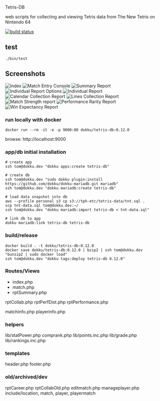 Tetris-DB

web scripts for collecting and viewing Tetris data from The New Tetris on Nintendo 64

[![build status](https://secure.travis-ci.org/tphummel/tetris-db.png)](http://travis-ci.org/tphummel/tetris-db)

## test

    ./bin/test

## Screenshots

![Index](https://i.imgur.com/25KInQR.png)
![Match Entry Console](https://i.imgur.com/7UcwfxT.png)
![Summary Report](https://i.imgur.com/1HoJnlz.png)
![Individual Report Options](http://i.imgur.com/u4GFseg.png)
![Individual Report](http://i.imgur.com/zaIx17V.png)
![Calendar Collection Report](http://i.imgur.com/wbKtR6o.png)
![Lines Collection Report](http://i.imgur.com/vAGWbyQ.png)
![Match Strength report](http://i.imgur.com/3ZYUojk.png)
![Performance Rarity Report](http://i.imgur.com/pQsmI4V.png)
![Win Expectancy Report](http://i.imgur.com/mp4ip0M.png)

### run locally with docker

```
docker run --rm -it -e -p 9000:80 dokku/tetris-db:0.12.0
```
browse: http://localhost:9000

### app/db initial installation

```
# create app
ssh tom@dokku.dev "dokku apps:create tetris-db"

# create db
ssh tom@dokku.dev "sudo dokku plugin:install https://github.com/dokku/dokku-mariadb.git mariadb"
ssh tom@dokku.dev "dokku mariadb:create tetris-db"

# load data snapshot into db
aws --profile personal s3 cp s3://tph-etc/tetris-data/tnt.sql .
scp tnt-data.sql tom@dokku.dev:~/
ssh tom@dokku.dev "dokku mariadb:import tetris-db < tnt-data.sql"

# link db to app
dokku mariadb:link tetris-db tetris-db
```

### build/release

```
docker build . -t dokku/tetris-db:0.12.0
docker save dokku/tetris-db:0.12.0 | bzip2 | ssh tom@dokku.dev "bunzip2 | sudo docker load"
ssh tom@dokku.dev "dokku tags:deploy tetris-db 0.12.0"
```

### Routes/Views
- index.php
- match.php
- rptSummary.php

rptCollab.php
rptPerfDist.php
rptPerformance.php

matchinfo.php
playerinfo.php

### helpers
lib/statPower.php
comprank.php
lib/points.inc.php
lib/grade.php
lib/rankings.inc.php

### templates
header.php
footer.php

### old/archived/dev
rptCareer.php
rptCollabOld.php
editmatch.php
manageplayer.php
include/location, match, player, playermatch
